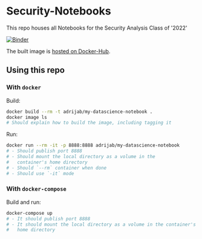 # Security-Notebooks

This repo houses all Notebooks for the Security Analysis Class of '2022'

[![Binder](https://mybinder.org/badge_logo.svg)](https://mybinder.org/v2/gh/Adrija-B/Security-Notebooks/HEAD)

The built image is [hosted on Docker-Hub](https://hub.docker.com/layers/190215741/adrijab/my-datascience-notebook/latest/images/sha256-b8ee56e16d518c1fbbb712a55e98d620456f3cc36ae7b2f52fcc3aab38685fc3?context=repo).

## Using this repo
### With `docker`
Build:

```bash
docker build --rm -t adrijab/my-datascience-notebook .
docker image ls
# Should explain how to build the image, including tagging it
```

Run:

```bash
docker run --rm -it -p 8888:8888 adrijab/my-datascience-notebook
# - Should publish port 8888
# - Should mount the local directory as a volume in the
#   container's home directory
# - Should `--rm` container when done
# - Should use `-it` mode
```

### With `docker-compose`
Build and run:

```bash
docker-compose up
# - It should publish port 8888
# - It should mount the local directory as a volume in the container's
#   home directory
```

